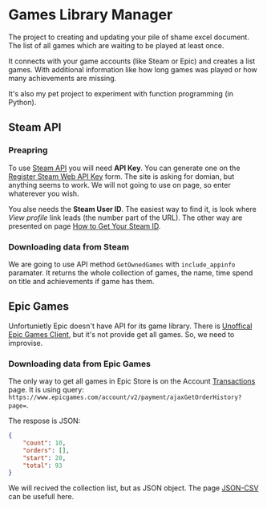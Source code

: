 # Games Library Manager

The project to creating and updating your pile of shame excel document. The list of all games which are waiting to be played at least once.

It connects with your game accounts (like Steam or Epic) and creates a list games. With additional information like how long games was played or how many achievements are missing.

It's also my pet project to experiment with function programming (in Python).

## Steam API

### Preapring

To use [Steam API](https://steamcommunity.com/dev) you will need **API Key**. You can generate one on the [Register Steam Web API Key](https://steamcommunity.com/dev/apikey) form. The site is asking for domian, but anything seems to work. We will not going to use on page, so enter whaterever you wish.

You alse needs the **Steam User ID**. The easiest way to find it, is look where *View profile* link leads (the number part of the URL). The other way are presented on page [How to Get Your Steam ID](https://www.wikihow.com/Get-Your-Steam-ID).

### Downloading data from Steam

We are going to use API method `GetOwnedGames` with `include_appinfo` paramater. It returns the whole collection of games, the name, time spend on title and achievements if game has them.

## Epic Games

Unfortunietly Epic doesn't have API for its game library. There is [Unoffical Epic Games Client](https://www.npmjs.com/package/epicgames-client), but it's not provide get all games. So, we need to improvise.

### Downloading data from Epic Games

The only way to get all games in Epic Store is on the Account [Transactions](https://www.epicgames.com/account/transactions) page. It is using query: `https://www.epicgames.com/account/v2/payment/ajaxGetOrderHistory?page=`.

The respose is JSON:

```json
{
    "count": 10,
    "orders": [],
    "start": 20,
    "total": 93
}
```

We will recived the collection list, but as JSON object. The page [JSON-CSV](https://json-csv.com/) can be usefull here.
